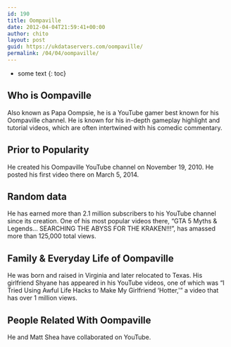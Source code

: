 ```yaml
---
id: 190
title: Oompaville
date: 2012-04-04T21:59:41+00:00
author: chito
layout: post
guid: https://ukdataservers.com/oompaville/
permalink: /04/04/oompaville/
---
```


* some text
{: toc}


## Who is  Oompaville
                  
                  
                  
Also known as Papa Oompsie, he is a YouTube gamer best known for his Oompaville channel. He is known for his in-depth gameplay highlight and tutorial videos, which are often intertwined with his comedic commentary. 
                  
                
                
                
## Prior to Popularity 
                  
                  
                  
He created his Oompaville YouTube channel on November 19, 2010. He posted his first video there on March 5, 2014.
                  
                
                
                
## Random data 
                  
                  
                  
He has earned more than 2.1 million subscribers to his YouTube channel since its creation. One of his most popular videos there, &#8220;GTA 5 Myths & Legends&#8230; SEARCHING THE ABYSS FOR THE KRAKEN!!!&#8221;, has amassed more than 125,000 total views.
                  
                
                
                
## Family & Everyday Life of Oompaville
                  
                  
                  
He was born and raised in Virginia and later relocated to Texas. His girlfriend Shyane has appeared in his YouTube videos, one of which was &#8220;I Tried Using Awful Life Hacks to Make My Girlfriend &#8216;Hotter,'&#8221; a video that has over 1 million views.
                  
                
                
                
## People Related With  Oompaville
                  
                  
                  
He and Matt Shea have collaborated on YouTube.
                  
                
              
            
          
          
          
    
    
  
